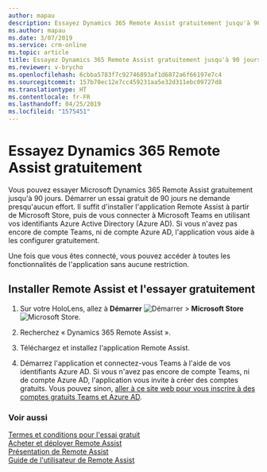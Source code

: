 ```yaml
---
author: mapau
description: Essayez Dynamics 365 Remote Assist gratuitement jusqu'à 90 jours.
ms.author: mapau
ms.date: 3/07/2019
ms.service: crm-online
ms.topic: article
title: Essayez Dynamics 365 Remote Assist gratuitement jusqu'à 90 jours.
ms.reviewer: v-brycho
ms.openlocfilehash: 6cbba5783f7c92746893af1d6872a6f66197e7c4
ms.sourcegitcommit: 157b70ec12e7cc459231aa5e32d311ebc09727d8
ms.translationtype: HT
ms.contentlocale: fr-FR
ms.lasthandoff: 04/25/2019
ms.locfileid: "1575451"
---
```

# <a name="try-dynamics-365-remote-assist-for-free"></a>Essayez Dynamics 365 Remote Assist gratuitement

Vous pouvez essayer Microsoft Dynamics 365 Remote Assist gratuitement jusqu'à 90 jours. Démarrer un essai gratuit de 90 jours ne demande presqu'aucun effort. Il suffit d'installer l'application Remote Assist à partir de Microsoft Store, puis de vous connecter à Microsoft Teams en utilisant vos identifiants Azure Active Directory (Azure AD). Si vous n'avez pas encore de compte Teams, ni de compte Azure AD, l'application vous aide à les configurer gratuitement.

Une fois que vous êtes connecté, vous pouvez accéder à toutes les fonctionnalités de l'application sans aucune restriction. 

## <a name="install-remote-assist-and-try-it-out-for-free"></a>Installer Remote Assist et l'essayer gratuitement

1. Sur votre HoloLens, allez à **Démarrer** ![Démarrer](media/d2a2ae5e90bdd0e0642abb5458af1016.png "Démarrer") \> **Microsoft Store** ![Microsoft Store](media/2ac602b5a7855d312f3e7d924732acca.png "Microsoft Store").

2. Recherchez « Dynamics 365 Remote Assist ».

3. Téléchargez et installez l'application Remote Assist.

4. Démarrez l'application et connectez-vous Teams à l'aide de vos identifiants Azure AD. Si vous n'avez pas encore de compte Teams, ni de compte Azure AD, l'application vous invite à créer des comptes gratuits. Vous pouvez sinon, [aller à ce site web pour vous inscrire à des comptes gratuits Teams et Azure AD](https://businessstore.microsoft.com/en-us/create-account/signup?products=CFQ7TTC0K8P5:0001&lm=deeplink&lmsrc=freePageWeb&cmpid=FreemiumSignUpHeader). 

### <a name="see-also"></a>Voir aussi

[Termes et conditions pour l'essai gratuit](../legal/remote-assist-license-terms-free-trial.md)<br>
[Acheter et déployer Remote Assist](buy-and-deploy-remote-assist.md)<br>
[Présentation de Remote Assist](index.md)<br>
[Guide de l'utilisateur de Remote Assist](user-guide.md)
